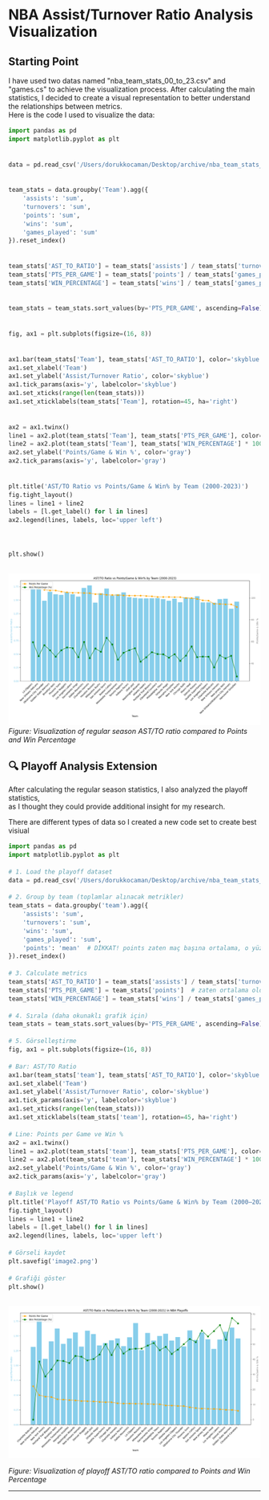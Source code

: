 # NBA Assist/Turnover Ratio Analysis Visualization

## Starting Point

I have used two datas named "nba_team_stats_00_to_23.csv" and "games.cs" to achieve the visualization process.
After calculating the main statistics, I decided to create a visual representation to better understand the relationships between metrics.  
Here is the code I used to visualize the data:

```python
import pandas as pd
import matplotlib.pyplot as plt


data = pd.read_csv('/Users/dorukkocaman/Desktop/archive/nba_team_stats_00_to_23.csv')


team_stats = data.groupby('Team').agg({
    'assists': 'sum',
    'turnovers': 'sum',
    'points': 'sum',
    'wins': 'sum',
    'games_played': 'sum'
}).reset_index()


team_stats['AST_TO_RATIO'] = team_stats['assists'] / team_stats['turnovers']
team_stats['PTS_PER_GAME'] = team_stats['points'] / team_stats['games_played']
team_stats['WIN_PERCENTAGE'] = team_stats['wins'] / team_stats['games_played']


team_stats = team_stats.sort_values(by='PTS_PER_GAME', ascending=False)


fig, ax1 = plt.subplots(figsize=(16, 8))


ax1.bar(team_stats['Team'], team_stats['AST_TO_RATIO'], color='skyblue', label='Assist/Turnover Ratio')
ax1.set_xlabel('Team')
ax1.set_ylabel('Assist/Turnover Ratio', color='skyblue')
ax1.tick_params(axis='y', labelcolor='skyblue')
ax1.set_xticks(range(len(team_stats)))
ax1.set_xticklabels(team_stats['Team'], rotation=45, ha='right')


ax2 = ax1.twinx()
line1 = ax2.plot(team_stats['Team'], team_stats['PTS_PER_GAME'], color='orange', marker='o', label='Points Per Game')
line2 = ax2.plot(team_stats['Team'], team_stats['WIN_PERCENTAGE'] * 100, color='green', marker='s', label='Win Percentage (%)')
ax2.set_ylabel('Points/Game & Win %', color='gray')
ax2.tick_params(axis='y', labelcolor='gray')


plt.title('AST/TO Ratio vs Points/Game & Win% by Team (2000-2023)')
fig.tight_layout()
lines = line1 + line2
labels = [l.get_label() for l in lines]
ax2.legend(lines, labels, loc='upper left')



plt.show()



```

![AST/TO Visualization](Figure_1.png)
*Figure: Visualization of regular season AST/TO ratio compared to Points and Win Percentage*




## 🔍 Playoff Analysis Extension

After calculating the regular season statistics, I also analyzed the playoff statistics,  
as I thought they could provide additional insight for my research.

There are different types of data so I created a new code set to create best visiual


```python
import pandas as pd
import matplotlib.pyplot as plt

# 1. Load the playoff dataset
data = pd.read_csv('/Users/dorukkocaman/Desktop/archive/nba_team_stats_playoffs_00_to_21.csv')

# 2. Group by team (toplamlar alınacak metrikler)
team_stats = data.groupby('team').agg({
    'assists': 'sum',
    'turnovers': 'sum',
    'wins': 'sum',
    'games_played': 'sum',
    'points': 'mean'  # DİKKAT! points zaten maç başına ortalama, o yüzden mean
}).reset_index()

# 3. Calculate metrics
team_stats['AST_TO_RATIO'] = team_stats['assists'] / team_stats['turnovers']
team_stats['PTS_PER_GAME'] = team_stats['points']  # zaten ortalama olduğu için tekrar bölme yok
team_stats['WIN_PERCENTAGE'] = team_stats['wins'] / team_stats['games_played']

# 4. Sırala (daha okunaklı grafik için)
team_stats = team_stats.sort_values(by='PTS_PER_GAME', ascending=False)

# 5. Görselleştirme
fig, ax1 = plt.subplots(figsize=(16, 8))

# Bar: AST/TO Ratio
ax1.bar(team_stats['team'], team_stats['AST_TO_RATIO'], color='skyblue', label='Assist/Turnover Ratio')
ax1.set_xlabel('Team')
ax1.set_ylabel('Assist/Turnover Ratio', color='skyblue')
ax1.tick_params(axis='y', labelcolor='skyblue')
ax1.set_xticks(range(len(team_stats)))
ax1.set_xticklabels(team_stats['team'], rotation=45, ha='right')

# Line: Points per Game ve Win %
ax2 = ax1.twinx()
line1 = ax2.plot(team_stats['team'], team_stats['PTS_PER_GAME'], color='orange', marker='o', label='Points Per Game')
line2 = ax2.plot(team_stats['team'], team_stats['WIN_PERCENTAGE'] * 100, color='green', marker='s', label='Win Percentage (%)')
ax2.set_ylabel('Points/Game & Win %', color='gray')
ax2.tick_params(axis='y', labelcolor='gray')

# Başlık ve legend
plt.title('Playoff AST/TO Ratio vs Points/Game & Win% by Team (2000–2021)')
fig.tight_layout()
lines = line1 + line2
labels = [l.get_label() for l in lines]
ax2.legend(lines, labels, loc='upper left')

# Görseli kaydet
plt.savefig('image2.png')

# Grafiği göster
plt.show()



```

![Playoff Analysis](Figure_2.png)

*Figure: Visualization of playoff AST/TO ratio compared to Points and Win Percentage*



---

